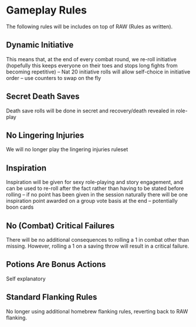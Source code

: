 # Gameplay Rules
The following rules will be includes on top of RAW (Rules as written).

## Dynamic Initiative
This means that, at the end of every combat round, we re-roll initiative (hopefully this keeps everyone on their toes and stops long fights from becoming repetitive) – Nat 20 initiative rolls will allow self-choice in initiative order – use counters to swap on the fly

## Secret Death Saves
Death save rolls will be done in secret and recovery/death revealed in role-play

## No Lingering Injuries
We will no longer play the lingering injuries ruleset

## Inspiration
Inspiration will be given for sexy role-playing and story engagement, and can be used to re-roll after the fact rather than having to be stated before rolling – if no point has been given in the session naturally there will be one inspiration point awarded on a group vote basis at the end – potentially boon cards

## No (Combat) Critical Failures
There will be no additional consequences to rolling a 1 in combat other than missing. However, rolling a 1 on a saving throw will result in a critical failure. 

## Potions Are Bonus Actions
Self explanatory

## Standard Flanking Rules
No longer using additional homebrew flanking rules, reverting back to RAW flanking. 




